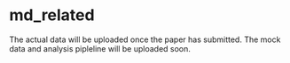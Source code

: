 # md_related
The actual data will be uploaded once the paper has submitted.
The mock data and analysis pipleline will be uploaded soon.
